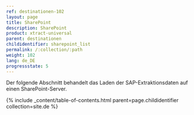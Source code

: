 ```yaml
---
ref: destinationen-102
layout: page
title: SharePoint
description: SharePoint
product: xtract-universal
parent: destinationen
childidentifier: sharepoint_list
permalink: /:collection/:path
weight: 102
lang: de_DE
progressstate: 5
---
```


Der folgende Abschnitt behandelt das Laden der SAP-Extraktionsdaten auf einen SharePoint-Server.

{% include _content/table-of-contents.html parent=page.childidentifier collection=site.de %}
